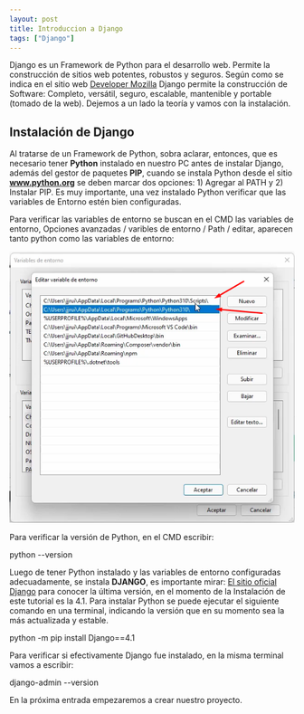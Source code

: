 ```yaml
---
layout: post
title: Introduccion a Django
tags: ["Django"]
---
```


Django es un Framework de Python para el desarrollo web. Permite la construcción de sitios web potentes, robustos y seguros. Según como se indica en el sitio web [Developer Mozilla](https://developer.mozilla.org/es/docs/Learn/Server-side/Django/Introduction) Django permite la construcción de Software: Completo, versátil, seguro, escalable, mantenible y portable (tomado de la web). Dejemos a un lado la teoría y vamos con la instalación.

## Instalación de Django

Al tratarse de un Framework de Python, sobra aclarar, entonces, que es necesario tener **Python** instalado en nuestro PC antes de instalar Django, además del gestor de paquetes **PIP**, cuando se instala Python desde el sitio **www.python.org** se deben marcar dos opciones: 1) Agregar al PATH y 2) Instalar PIP.  Es muy importante, una vez instalado Python verificar que las variables de Entorno estén bien configuradas.

Para verificar las variables de entorno se buscan en el CMD las variables de entorno, Opciones avanzadas / varibles de entorno / Path / editar, aparecen tanto python como las variables de entorno:

![Variables](/images/variables-de-entorno.png)

Para verificar la versión de Python, en el CMD escribir:

<p class ="code">
python --version
</p>

Luego de tener Python instalado y las variables de entorno configuradas adecuadamente, se instala **DJANGO**, es importante mirar: [El sitio oficial Django](https://www.djangoproject.com/download/) para conocer la última versión, en el momento de la Instalación de este tutorial es la 4.1.  Para instalar Python se puede ejecutar el siguiente comando en una terminal, indicando la versión que en su momento sea la más actualizada y estable. 

<p class ="code">
python -m pip install Django==4.1
</p>

Para verificar si efectivamente Django fue instalado, en la misma terminal vamos a escribir: 

<p class ="code">
django-admin --version
</p>


En la próxima entrada empezaremos a crear nuestro proyecto. 